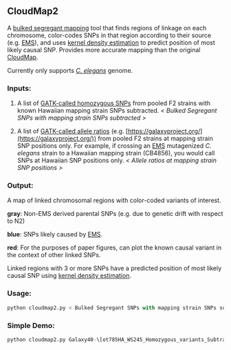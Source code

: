 ## CloudMap2

A [bulked segregant mapping](https://en.wikipedia.org/wiki/Bulked_segregant_analysis) tool that finds regions of linkage on each chromosome, color-codes SNPs in that region according to their source (e.g. [EMS](https://en.wikipedia.org/wiki/Ethyl_methanesulfonate)), and uses [kernel density estimation](https://en.wikipedia.org/wiki/Kernel_density_estimation) to predict position of most likely causal SNP. Provides more accurate mapping than the original [CloudMap](https://www.ncbi.nlm.nih.gov/pubmed/23051646).

Currently only supports [*C. elegans*](https://en.wikipedia.org/wiki/Caenorhabditis_elegans) genome.


### Inputs:
1) A list of [GATK-called homozygous SNPs](https://software.broadinstitute.org/gatk/) from pooled F2 strains with known Hawaiian mapping strain SNPs subtracted. *< Bulked Segregant SNPs with mapping strain SNPs subtracted >*

2) A list of [GATK-called allele ratios](https://software.broadinstitute.org/gatk/) (e.g. [https://galaxyproject.org/](https://galaxyproject.org/)) from pooled F2 strains at mapping strain SNP positions only. For example, if crossing an [EMS](https://en.wikipedia.org/wiki/Ethyl_methanesulfonate) mutagenized *C. elegans* strain to a Hawaiian mapping strain (CB4856), you would call SNPs at Hawaiian SNP positions only. *< Allele ratios at mapping strain SNP positions >*


### Output:

A map of linked chromosomal regions with color-coded variants of interest.

**gray**: Non-EMS derived parental SNPs (e.g. due to genetic drift with respect to N2)

**blue**: SNPs likely caused by [EMS](https://en.wikipedia.org/wiki/Ethyl_methanesulfonate).

**red**: For the purposes of paper figures, can plot the known causal variant in the context of other linked SNPs.

Linked regions with 3 or more SNPs have a predicted position of most likely causal SNP using [kernel density estimation](https://en.wikipedia.org/wiki/Kernel_density_estimation). 


### Usage:
```python
python cloudmap2.py < Bulked Segregant SNPs with mapping strain SNPs subtracted > < Allele ratios at mapping strain SNP positions > -o <output pdf>
```


### Simple Demo:
```python
python cloudmap2.py Galaxy40-\[ot785HA_WS245_Homozygous_variants_SubtractedHobertHawaiianHomozygousAndHeterozygous\].vcf Galaxy45-\[ot785HA_VariantsAtHighQualityHAPositions_MQ30_WS245_DP_0_BiallelicPositions_SNPsOnly\].vcf -o ot785.pdf
```